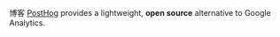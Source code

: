 博客
[PostHog](https://posthog.com/) provides a lightweight, **open source** alternative to Google Analytics.
